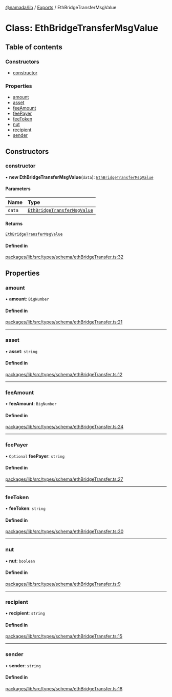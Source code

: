 [@namada/lib](../README.md) / [Exports](../modules.md) / EthBridgeTransferMsgValue

# Class: EthBridgeTransferMsgValue

## Table of contents

### Constructors

- [constructor](EthBridgeTransferMsgValue.md#constructor)

### Properties

- [amount](EthBridgeTransferMsgValue.md#amount)
- [asset](EthBridgeTransferMsgValue.md#asset)
- [feeAmount](EthBridgeTransferMsgValue.md#feeamount)
- [feePayer](EthBridgeTransferMsgValue.md#feepayer)
- [feeToken](EthBridgeTransferMsgValue.md#feetoken)
- [nut](EthBridgeTransferMsgValue.md#nut)
- [recipient](EthBridgeTransferMsgValue.md#recipient)
- [sender](EthBridgeTransferMsgValue.md#sender)

## Constructors

### constructor

• **new EthBridgeTransferMsgValue**(`data`): [`EthBridgeTransferMsgValue`](EthBridgeTransferMsgValue.md)

#### Parameters

| Name | Type |
| :------ | :------ |
| `data` | [`EthBridgeTransferMsgValue`](EthBridgeTransferMsgValue.md) |

#### Returns

[`EthBridgeTransferMsgValue`](EthBridgeTransferMsgValue.md)

#### Defined in

[packages/lib/src/types/schema/ethBridgeTransfer.ts:32](https://github.com/anoma/namada-sdkjs/blob/e80842ddd4efc976aa8ca5c36c7787d825591628/packages/lib/src/types/schema/ethBridgeTransfer.ts#L32)

## Properties

### amount

• **amount**: `BigNumber`

#### Defined in

[packages/lib/src/types/schema/ethBridgeTransfer.ts:21](https://github.com/anoma/namada-sdkjs/blob/e80842ddd4efc976aa8ca5c36c7787d825591628/packages/lib/src/types/schema/ethBridgeTransfer.ts#L21)

___

### asset

• **asset**: `string`

#### Defined in

[packages/lib/src/types/schema/ethBridgeTransfer.ts:12](https://github.com/anoma/namada-sdkjs/blob/e80842ddd4efc976aa8ca5c36c7787d825591628/packages/lib/src/types/schema/ethBridgeTransfer.ts#L12)

___

### feeAmount

• **feeAmount**: `BigNumber`

#### Defined in

[packages/lib/src/types/schema/ethBridgeTransfer.ts:24](https://github.com/anoma/namada-sdkjs/blob/e80842ddd4efc976aa8ca5c36c7787d825591628/packages/lib/src/types/schema/ethBridgeTransfer.ts#L24)

___

### feePayer

• `Optional` **feePayer**: `string`

#### Defined in

[packages/lib/src/types/schema/ethBridgeTransfer.ts:27](https://github.com/anoma/namada-sdkjs/blob/e80842ddd4efc976aa8ca5c36c7787d825591628/packages/lib/src/types/schema/ethBridgeTransfer.ts#L27)

___

### feeToken

• **feeToken**: `string`

#### Defined in

[packages/lib/src/types/schema/ethBridgeTransfer.ts:30](https://github.com/anoma/namada-sdkjs/blob/e80842ddd4efc976aa8ca5c36c7787d825591628/packages/lib/src/types/schema/ethBridgeTransfer.ts#L30)

___

### nut

• **nut**: `boolean`

#### Defined in

[packages/lib/src/types/schema/ethBridgeTransfer.ts:9](https://github.com/anoma/namada-sdkjs/blob/e80842ddd4efc976aa8ca5c36c7787d825591628/packages/lib/src/types/schema/ethBridgeTransfer.ts#L9)

___

### recipient

• **recipient**: `string`

#### Defined in

[packages/lib/src/types/schema/ethBridgeTransfer.ts:15](https://github.com/anoma/namada-sdkjs/blob/e80842ddd4efc976aa8ca5c36c7787d825591628/packages/lib/src/types/schema/ethBridgeTransfer.ts#L15)

___

### sender

• **sender**: `string`

#### Defined in

[packages/lib/src/types/schema/ethBridgeTransfer.ts:18](https://github.com/anoma/namada-sdkjs/blob/e80842ddd4efc976aa8ca5c36c7787d825591628/packages/lib/src/types/schema/ethBridgeTransfer.ts#L18)
